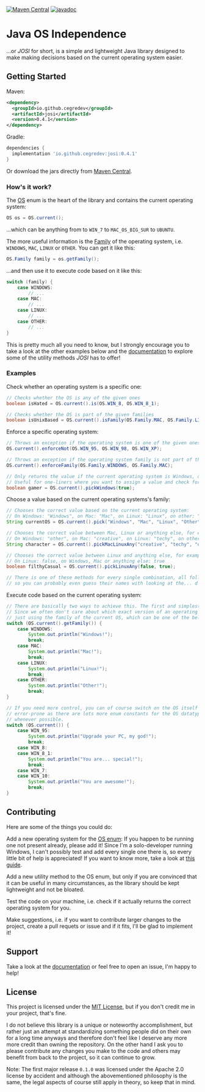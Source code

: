 [![Maven Central](https://img.shields.io/maven-central/v/io.github.cegredev/josi.svg?label=Maven%20Central)](https://search.maven.org/search?q=g:%22io.github.cegredev%22%20AND%20a:%22josi%22)
[![javadoc](https://javadoc.io/badge2/io.github.cegredev/josi/javadoc.svg)](https://javadoc.io/doc/io.github.cegredev/josi)
# Java OS Independence
...or *JOSI* for short, is a simple and lightweight Java library designed to make making decisions based on the current operating system easier.

## Getting Started

Maven:

```xml
<dependency>
  <groupId>io.github.cegredev</groupId>
  <artifactId>josi</artifactId>
  <version>0.4.1</version>
</dependency>
```

Gradle:

```gradle
dependencies {
  implementation 'io.github.cegredev:josi:0.4.1'
}
```

Or download the jars directly from [Maven Central](https://search.maven.org/artifact/io.github.cegredev/josi).

### How's it work?

The [OS](https://javadoc.io/page/io.github.cegredev/josi/latest/io/github/cegredev/josi/OS.html) enum is the heart of the library and contains the current operating system:

```java
OS os = OS.current();
```

...which can be anything from to `WIN_7` to `MAC_OS_BIG_SUR` to `UBUNTU`.

The more useful information is the [Family](https://javadoc.io/page/io.github.cegredev/josi/latest/io/github/cegredev/josi/OS.Family.html) of the operating system, i.e. `WINDOWS`, `MAC`, `LINUX` or `OTHER`. You can get it like this:

```java
OS.Family family = os.getFamily();
```

...and then use it to execute code based on it like this:

```java
switch (family) {
	case WINDOWS:
		// ...
	case MAC:
		// ...
	case LINUX:
		// ...
	case OTHER:
		// ...
}
```

This is pretty much all you need to know, but I strongly encourage you to take a look at the other examples below and the [documentation](https://javadoc.io/doc/io.github.cegredev/josi) to explore some of the utility methods *JOSI* has to offer!

### Examples

Check whether an operating system is a specific one:

```java
// Checks whether the OS is any of the given ones
boolean isHated = OS.current().is(OS.WIN_8, OS.WIN_8_1);

// Checks whether the OS is part of the given families
boolean isUnixBased = OS.current().isFamily(OS.Family.MAC, OS.Family.LINUX);
```

Enforce a specific operating system:

```java
// Throws an exception if the operating system is one of the given ones
OS.current().enforceNot(OS.WIN_95, OS.WIN_98, OS.WIN_XP);

// Throws an exception if the operating system family is not part of the given ones
OS.current().enforceFamily(OS.Family.WINDOWS, OS.Family.MAC);

// Only returns the value if the current operating system is Windows, otherwise throws an exception.
// Useful for one-liners where you want to assign a value and check for the OS in the same step.
boolean gamer = OS.current().pickWindows(true);
```

Choose a value based on the current operating systems's family:

```java
// Chooses the correct value based on the current operating system:
// On Windows: "Windows", on Mac: "Mac", on Linux: "Linux", on other: "Other"
String currentOS = OS.current().pick("Windows", "Mac", "Linux", "Other");

// Chooses the correct value between Mac, Linux or anything else, for example:
// On Windows: "other", on Mac: "creative", on Linux: "techy", on other: "other"
String character = OS.current().pickMacLinuxAny("creative", "techy", "other");

// Chooses the correct value between Linux and anything else, for example:
// On Linux: false, on Windows, Mac or anything else: true
boolean filthyCasual = OS.current().pickLinuxAny(false, true);

// There is one of these methods for every single combination, all following the same naming scheme,
// so you can probably even guess their names with looking at the... d o c u m e n t a t i o n .
```

Execute code based on the current operating system:

```java
// There are basically two ways to achieve this. The first and simplest is the following:
// Since we often don't care about which exact version of an operating system we are running, we are
// just using the family of the current OS, which can be one of the below values.
switch (OS.current().getFamily()) {
	case WINDOWS:
		System.out.println("Windows!");
		break;
	case MAC:
		System.out.println("Mac!");
		break;
	case LINUX:
		System.out.println("Linux!");
		break;
	case OTHER:
		System.out.println("Other!");
		break;
}

// If you need more control, you can of course switch on the OS itself as well. However, this is more
// error-prone as there are lots more enum constants for the OS datatype, so you should use the family
// whenever possible.
switch (OS.current()) {
	case WIN_95:
		System.out.println("Upgrade your PC, my god!");
		break;
	case WIN_8:
	case WIN_8_1:
		System.out.println("You are... special!");
		break;
	case WIN_7:
	case WIN_10:
		System.out.println("You are awesome!");
		break;
}
```

## Contributing

Here are some of the things you could do:

Add a new operating system for the [OS enum](https://github.com/cegredev/josi/blob/main/src/main/java/io/github/cegredev/josi/OS.java): If you happen to be running one not present already, please add it! Since I'm a solo-developer running Windows, I can't possibly test and add every single one there is, so every little bit of help is appreciated! If you want to know more, take a look at [this guide](https://github.com/cegredev/josi/wiki/How-to-add-an-operating-system-to-the-OS-enum).

Add a new utility method to the OS enum, but only if you are convinced that it can be useful in many circumstances, as the library should be kept lightweight and not be bloated.

Test the code on your machine, i.e. check if it actually returns the correct operating system for you.

Make suggestions, i.e. if you want to contribute larger changes to the project, create a pull requets or issue and if it fits, I'll be glad to implement it!

## Support

Take a look at the [documentation](https://javadoc.io/doc/io.github.cegredev/josi) or feel free to open an issue, I'm happy to help!

## License

This project is licensed under the [MIT License](https://github.com/cegredev/java-os-independence/blob/main/LICENSE), but if you don't credit me in your project, that's fine.

I do not believe this library is a unique or noteworthy accomplishment, but rather just an attempt at standardizing something people did on their own for a long time anyways and therefore don't feel like I deserve any more more credit than owning the repository. On the other hand I ask you to please contribute any changes you make to the code and others may benefit from back to the project, so it can continue to grow.

Note: The first major release `0.1.0` was licensed under the Apache 2.0 license by accident and although the abovementioned philosophy is the same, the legal aspects of course still apply in theory, so keep that in mind.
